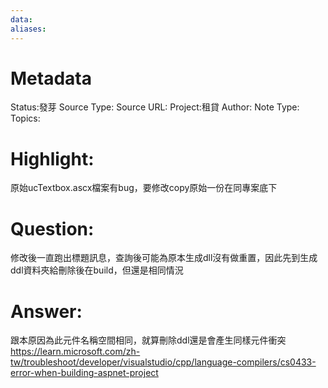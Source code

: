 ```yaml
---
data:
aliases:
---
```

# Metadata
Status:發芽
Source Type:
Source URL:
Project:租貸
Author:
Note Type:
Topics:


# Highlight:
原始ucTextbox.ascx檔案有bug，要修改copy原始一份在同專案底下
# Question:
修改後一直跑出標題訊息，查詢後可能為原本生成dll沒有做重置，因此先到生成ddl資料夾給刪除後在build，但還是相同情況
# Answer:
跟本原因為此元件名稱空間相同，就算刪除ddl還是會產生同樣元件衝突
https://learn.microsoft.com/zh-tw/troubleshoot/developer/visualstudio/cpp/language-compilers/cs0433-error-when-building-aspnet-project